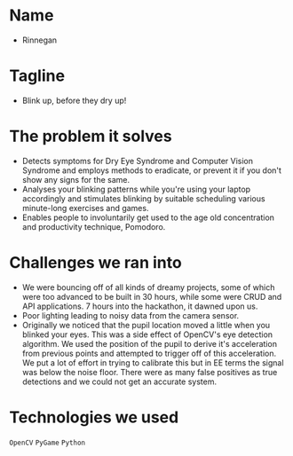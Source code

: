 # Name
- Rinnegan

# Tagline
- Blink up, before they dry up!

# The problem it solves
- Detects symptoms for Dry Eye Syndrome and Computer Vision Syndrome and employs methods to eradicate, or prevent it if you don't show any signs for the same.
- Analyses your blinking patterns while you're using your laptop accordingly and stimulates blinking by suitable scheduling various minute-long exercises and games.
- Enables people to involuntarily get used to the age old concentration and productivity technique, Pomodoro.

# Challenges we ran into
- We were bouncing off of all kinds of dreamy projects, some of which were too advanced to be built in 30 hours, while some were CRUD and API applications. 7 hours into the hackathon, it dawned upon us.
- Poor lighting leading to noisy data from the camera sensor.
- Originally we noticed that the pupil location moved a little when you blinked your eyes. This was a side effect of OpenCV's eye detection algorithm. We used the position of the pupil to derive it's acceleration from previous points and attempted to trigger off of this acceleration. We put a lot of effort in trying to calibrate this but in EE terms the signal was below the noise floor. There were as many false positives as true detections and we could not get an accurate system.

# Technologies we used 
`OpenCV` `PyGame` `Python`
